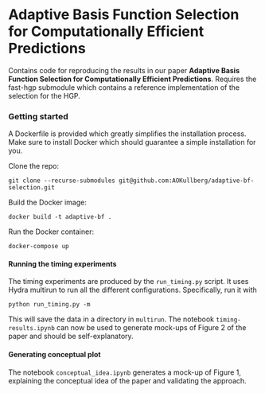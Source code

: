 # Adaptive Basis Function Selection for Computationally Efficient Predictions
Contains code for reproducing the results in our paper **Adaptive Basis Function Selection for Computationally Efficient Predictions**.
Requires the fast-hgp submodule which contains a reference implementation of the selection for the HGP.

### Getting started
A Dockerfile is provided which greatly simplifies the installation process.
Make sure to install Docker which should guarantee a simple installation for you.

Clone the repo:
```
git clone --recurse-submodules git@github.com:AOKullberg/adaptive-bf-selection.git
```

Build the Docker image:
```
docker build -t adaptive-bf .
```

Run the Docker container:
```
docker-compose up
```

#### Running the timing experiments
The timing experiments are produced by the `run_timing.py` script.
It uses Hydra multirun to run all the different configurations.
Specifically, run it with
```
python run_timing.py -m
```
This will save the data in a directory in `multirun`.
The notebook `timing-results.ipynb` can now be used to generate mock-ups of Figure 2 of the paper and should be self-explanatory.

#### Generating conceptual plot
The notebook `conceptual_idea.ipynb` generates a mock-up of Figure 1, explaining the conceptual idea of the paper and validating the approach.